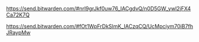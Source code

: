 https://send.bitwarden.com/#nrl9grJkf0uw76_IACgdvQ/n0D5GW_ywl2jFX4Ca72K7Q


https://send.bitwarden.com/#fOt1WpFrDkSlmK_IACzqCQ/UcMpciym70iB7fhJRaypMw
